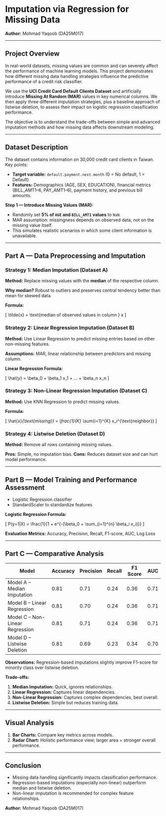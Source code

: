 
#  Imputation via Regression for Missing Data 

**Author:** Mohmad Yaqoob (DA25M017)

---

## Project Overview

In real-world datasets, missing values are common and can severely affect the performance of machine learning models. This project demonstrates how different missing data handling strategies influence the predictive performance of a credit risk classifier.

We use the **UCI Credit Card Default Clients Dataset** and artificially introduce **Missing At Random (MAR)** values in key numerical columns. We then apply three different imputation strategies, plus a baseline approach of listwise deletion, to assess their impact on logistic regression classification performance.

The objective is to understand the trade-offs between simple and advanced imputation methods and how missing data affects downstream modeling.

---

## Dataset Description

The dataset contains information on 30,000 credit card clients in Taiwan. Key points:

- **Target variable:** `default.payment.next.month` (0 = No default, 1 = Default)
- **Features:** Demographics (AGE, SEX, EDUCATION), financial metrics (BILL_AMT1–6, PAY_AMT1–6), payment history, and previous bill amounts.

**Step 1 — Introduce Missing Values (MAR):**

- Randomly set **5% of `AGE` and `BILL_AMT1` values** to `NaN`.
- MAR assumption: missingness depends on observed data, not on the missing value itself.
- This simulates realistic scenarios in which some client information is unavailable.

---

## Part A — Data Preprocessing and Imputation

### Strategy 1: Median Imputation (Dataset A)

**Method:** Replace missing values with the **median** of the respective column.

**Why median?** Robust to outliers and preserves central tendency better than mean for skewed data.

**Formula:**

\[
\tilde{x} = \text{median of observed values in column } x
\]

### Strategy 2: Linear Regression Imputation (Dataset B)

**Method:** Use Linear Regression to predict missing entries based on other non-missing features.

**Assumptions:** MAR, linear relationship between predictors and missing column.

**Linear Regression Formula:**

\[
\hat{y} = \beta_0 + \beta_1 x_1 + ... + \beta_n x_n
\]

### Strategy 3: Non-Linear Regression Imputation (Dataset C)

**Method:** Use KNN Regression to predict missing values.

**Formula:**

\[
\hat{x}_{\text{missing}} = \frac{1}{K} \sum_{i=1}^{K} x_i^{\text{neighbor}}
\]

### Strategy 4: Listwise Deletion (Dataset D)

**Method:** Remove all rows containing missing values.

**Pros:** Simple, no imputation bias.
**Cons:** Reduces dataset size and can hurt model performance.

---

## Part B — Model Training and Performance Assessment

- Logistic Regression classifier
- StandardScaler to standardize features

**Logistic Regression Formula:**

\[
P(y=1|X) = \frac{1}{1 + e^{-(\beta_0 + \sum_{i=1}^{n} \beta_i x_i)}}
\]

**Evaluation Metrics:** Accuracy, Precision, Recall, F1-score, AUC, Log Loss

---

## Part C — Comparative Analysis

| Model | Accuracy | Precision | Recall | F1 Score | AUC |
|-------|---------|----------|--------|----------|-----|
| Model A – Median Imputation | 0.81 | 0.71 | 0.24 | 0.36 | 0.71 |
| Model B – Linear Regression | 0.81 | 0.70 | 0.24 | 0.36 | 0.71 |
| Model C – Non-Linear Regression | 0.81 | 0.71 | 0.24 | 0.36 | 0.71 |
| Model D – Listwise Deletion | 0.81 | 0.69 | 0.23 | 0.34 | 0.70 |

**Observations:** Regression-based imputations slightly improve F1-score for minority class over listwise deletion.

**Trade-offs:**

1. **Median Imputation:** Quick, ignores relationships.
2. **Linear Regression:** Captures linear dependencies.
3. **Non-Linear Regression:** Captures complex dependencies, best overall.
4. **Listwise Deletion:** Simple but reduces training data.

---

## Visual Analysis

1. **Bar Charts:** Compare key metrics across models.
2. **Radar Chart:** Holistic performance view; larger area = stronger overall performance.

---

## Conclusion

- Missing data handling significantly impacts classification performance.
- Regression-based imputations (especially non-linear) outperform median and listwise deletion.
- Non-linear imputation is recommended for complex feature relationships.

**Author:** Mohmad Yaqoob (DA25M017)
